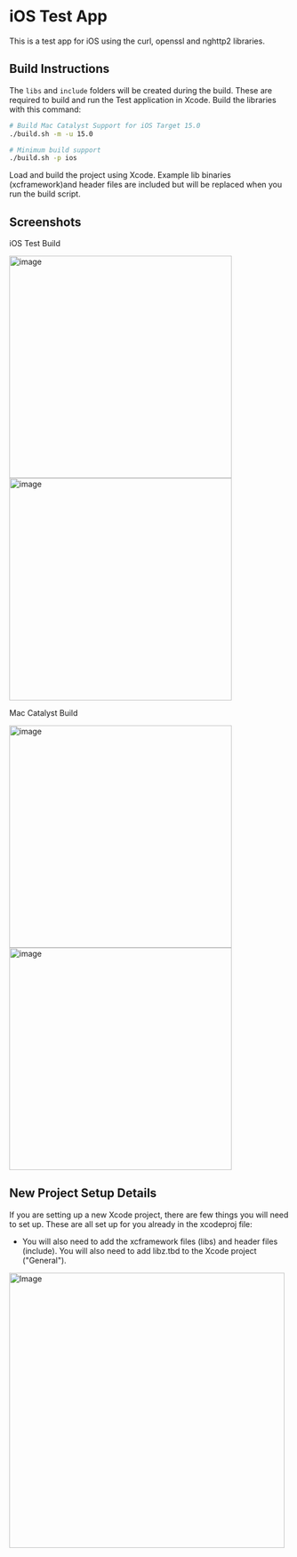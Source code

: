 # iOS Test App

This is a test app for iOS using the curl, openssl and nghttp2 libraries.

## Build Instructions

The `libs` and `include` folders will be created during the build. These are required to build and run the Test application in Xcode. Build the libraries with this command:

```bash
# Build Mac Catalyst Support for iOS Target 15.0
./build.sh -m -u 15.0

# Minimum build support
./build.sh -p ios
```

Load and build the project using Xcode. Example lib binaries (xcframework)and header files are included but will be replaced when you run the build script.

## Screenshots

iOS Test Build

<img width="400" alt="image" src="https://github.com/jasonacox/Build-OpenSSL-cURL/assets/836718/6de13ab3-b7fe-4017-bf6d-9cbde131c098">
<img width="400" alt="image" src="https://github.com/jasonacox/Build-OpenSSL-cURL/assets/836718/66806f0c-0915-4742-b71c-b683300082ae">

Mac Catalyst Build

<img width="400" alt="image" src="https://github.com/jasonacox/Build-OpenSSL-cURL/assets/836718/c5ee7356-ea03-4091-a362-c79b123829fd">
<img width="400" alt="image" src="https://github.com/jasonacox/Build-OpenSSL-cURL/assets/836718/0369f35c-7c80-4cbe-92fb-c6008b115fa9">


## New Project Setup Details

If you are setting up a new Xcode project, there are few things you will need to set up. These are all set up for you already in the xcodeproj file:

* You will also need to add the xcframework files (libs) and header files (include). You will also need to add libz.tbd to the Xcode project ("General"). 
 <img width="495" alt="Image" src="https://github.com/user-attachments/assets/a1f194e4-2947-48e9-aa57-01458a79f623" />

